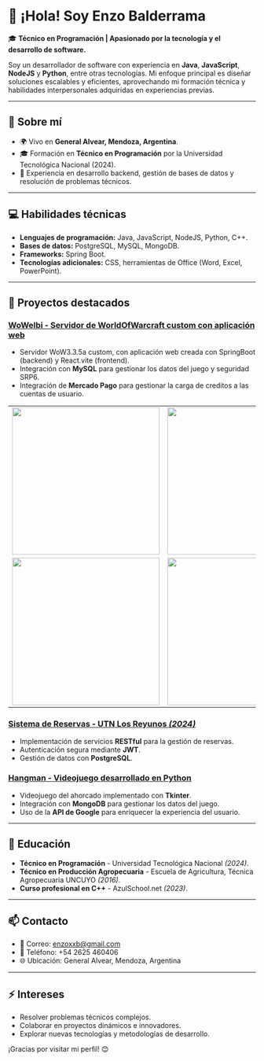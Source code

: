# 👋 ¡Hola! Soy Enzo Balderrama

🎓 **Técnico en Programación | Apasionado por la tecnología y el desarrollo de software.**

Soy un desarrollador de software con experiencia en **Java**, **JavaScript**, **NodeJS** y **Python**, entre otras tecnologías. Mi enfoque principal es diseñar soluciones escalables y eficientes, aprovechando mi formación técnica y habilidades interpersonales adquiridas en experiencias previas.

---

## 🌟 **Sobre mí**
- 🌍 Vivo en **General Alvear, Mendoza, Argentina**.
- 🎓 Formación en **Técnico en Programación** por la Universidad Tecnológica Nacional (2024).
- 💼 Experiencia en desarrollo backend, gestión de bases de datos y resolución de problemas técnicos.

---

## 💻 **Habilidades técnicas**
- **Lenguajes de programación:** Java, JavaScript, NodeJS, Python, C++.
- **Bases de datos:** PostgreSQL, MySQL, MongoDB.
- **Frameworks:** Spring Boot.
- **Tecnologías adicionales:** CSS, herramientas de Office (Word, Excel, PowerPoint).

---

## 🚀 **Proyectos destacados**
### [WoWelbi - Servidor de WorldOfWarcraft custom con aplicación web](#)
- Servidor WoW3.3.5a custom, con aplicación web creada con SpringBoot (backend) y React.vite (frontend).
- Integración con **MySQL** para gestionar los datos del juego y seguridad SRP6.
- Integración de **Mercado Pago** para gestionar la carga de creditos a las cuentas de usuario.
<div align="center">
  <table>
    <tr>
      <td>
        <img src="https://github.com/EnzoxxB/WoWMetalServer/blob/main/Web/public/images/WoWelbi1.png?raw=true" width="300"/>
      </td>
      <td>
        <img src="https://github.com/EnzoxxB/WoWMetalServer/blob/main/Web/public/images/WoWelbi2.png?raw=true" width="300"/>
      </td>
    </tr>
    <tr>
      <td>
        <img src="https://github.com/EnzoxxB/WoWMetalServer/blob/main/Web/public/images/WoWelbi3.png?raw=true" width="300"/>
      </td>
      <td>
        <img src="https://github.com/EnzoxxB/WoWMetalServer/blob/main/Web/public/images/WoWelbi4.png?raw=true" width="300"/>
      </td>
    </tr>
  </table>
</div>

### [Sistema de Reservas - UTN Los Reyunos *(2024)*](#)
- Implementación de servicios **RESTful** para la gestión de reservas.
- Autenticación segura mediante **JWT**.
- Gestión de datos con **PostgreSQL**.

### [Hangman - Videojuego desarrollado en Python](#)
- Videojuego del ahorcado implementado con **Tkinter**.
- Integración con **MongoDB** para gestionar los datos del juego.
- Uso de la **API de Google** para enriquecer la experiencia del usuario.

---

## 📜 **Educación**
- **Técnico en Programación** - Universidad Tecnológica Nacional *(2024)*.
- **Técnico en Producción Agropecuaria** - Escuela de Agricultura, Técnica Agropecuaria UNCUYO *(2016)*.
- **Curso profesional en C++** - AzulSchool.net *(2023)*.

---

## 📫 **Contacto**
- 📧 Correo: [enzoxxb@gmail.com](mailto:enzoxxb@gmail.com)
- 📱 Teléfono: +54 2625 460406
- 🌐 Ubicación: General Alvear, Mendoza, Argentina

---

## ⚡ **Intereses**
- Resolver problemas técnicos complejos.
- Colaborar en proyectos dinámicos e innovadores.
- Explorar nuevas tecnologías y metodologías de desarrollo.

¡Gracias por visitar mi perfil! 😊
